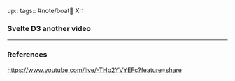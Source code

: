 up::
tags:: #note/boat🚤 
X:: 

### Svelte D3 another video



---
### References


https://www.youtube.com/live/-THp2YVYEFc?feature=share
